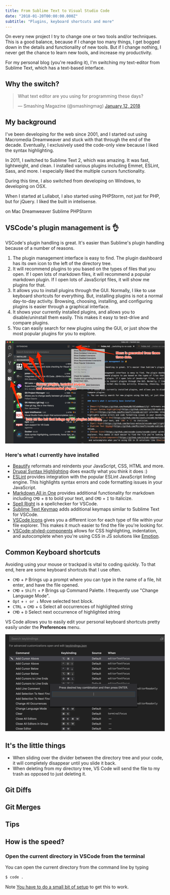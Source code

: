 ```yaml
---
title: From Sublime Text to Visual Studio Code
date: "2018-01-20T00:00:00.000Z"
subtitle: "Plugins, keyboard shortcuts and more"
---
```

On every new project I try to change one or two tools and/or techniques. This is a good balance, because if I change too many things, I get bogged down in the details and functionality of new tools. But if I change nothing, I never get the chance to learn new tools, and increase my productivity.

For my personal blog (you're reading it), I'm switching my text-editor from Sublime Text, which has a text-based interface.
## Why the switch?
<blockquote class="twitter-tweet" data-lang="en"><p lang="en" dir="ltr">What text editor are you using for programming these days?</p>&mdash; Smashing Magazine (@smashingmag) <a href="https://twitter.com/smashingmag/status/951924123357376512?ref_src=twsrc%5Etfw">January 12, 2018</a></blockquote>


## My background

I've been developing for the web since 2001, and I started out using Macromedia Dreamweaver and stuck with that through the end of the decade. Eventually, I exclusively used the code-only view because I liked the syntax highlighting. 

In 2011, I switched to Sublime Text 2, which was amazing. It was fast, lightweight, and clean. I installed various plugins including Emmet, ESLint, Sass, and more. I especially liked the multiple cursors functionality. 

During this time, I also switched from developing on Windows, to developing on OSX. 

When I started at Lullabot, I also started using PHPStorm, not just for PHP, but for jQuery. I liked the built in intelisense. 

on Mac
Dreamweaver
Sublime
PHPStorm

## VSCode's plugin management is 👌

VSCode's plugin handling is great. It's easier than Sublime's plugin handling because of a number of reasons.

1. The plugin management interface is easy to find. The plugin dashboard has its own icon to the left of the directory tree.
2. It will recommend plugins to you based on the types of files that you open. If I open lots of markdown files, it will recommend a popular markdown plugin. If I open lots of JavaScript files, it will show me plugins for that.
3. It allows you to install plugins through the GUI. Normally, I like to use keyboard shortcuts for everything. But, installing plugins is not a normal day-to-day activity. Browsing, choosing, installing, and configuring plugins is easier through a graphical interface.
4. It shows your currently installed plugins, and allows you to disable/uninstall them easily. This makes it easy to test-drive and compare plugins.
5. You can easily search for new plugins using the GUI, or just show the most popular plugins for you to explore.

![VSCode's plugin interface](./plugin-interface-annotated.png)
### Here's what I currently have installed

* [Beautify](https://github.com/HookyQR/VSCodeBeautify) reformats and reindents your JavaScript, CSS, HTML and more.
* [Drupal Syntax Highlighting](https://github.com/mastazi/VS-code-drupal) does exactly what you think it does :)
* [ESLint](https://github.com/Microsoft/vscode-eslint) provides integration with the popular ESLint JavaScript linting engine. This highlights syntax errors and code formatting issues in your JavaScript.
* [Markdown All in One](https://github.com/neilsustc/vscode-markdown) provides additional functionality for markdown including `CMD` + `B` to bold your text, and `CMD` + `I` to italicize.
* [Spell Right](https://github.com/bartosz-antosik/vscode-spellright) is a spellchecker for VSCode.
* [Sublime Text Keymap](https://github.com/Microsoft/vscode-sublime-keybindings) adds additional keymaps similar to Sublime Text for VSCode. 
* [VSCode Icons](https://github.com/vscode-icons/vscode-icons) gives you a different icon for each type of file within your file explorer. This makes it much easier to find the file you're looking for.
* [VSCode-styled-components](https://github.com/styled-components/vscode-styled-components) allows for CSS highlighting, indentation, and autocomplete when you're using CSS in JS solutions like [Emotion](https://github.com/emotion-js/emotion).

## Common Keyboard shortcuts

Avoiding using your mouse or trackpad is vital to coding quickly. To that end, here are some keyboard shortcuts that I use often.

* `CMD` + `P` Brings up a prompt where you can type in the name of a file, hit enter, and have the file opened.
* `CMD` + `Shift` + `P` Brings up Command Palette. I frequently use "Change Language Mode".
* `Opt` + `↑ or ↓` Move selected text block. 
* `CTRL` + `CMD` + `G` Select all occurrences of highlighted string
* `CMD` + `D` Select next occurrence of highlighted string

VS Code allows you to easily edit your personal keyboard shortcuts pretty easily under the **Preferences** menu.

![VSCode's Keyboard Shortcut Editor](./keyboard-shortcuts.png)

## It's the little things

* When sliding over the divider between the directory tree and your code, it will completely disappear until you slide it back. 
* When deleting from my directory tree, VS Code will send the file to my trash as opposed to just deleting it.

## Git Diffs

## Git Merges

## Tips

## How is the speed?

### Open the current directory in VSCode from the terminal

You can open the current directory from the command line by typing 
```bash
$ code .
```
Note [You have to do a small bit of setup](https://code.visualstudio.com/docs/setup/mac) to get this to work.